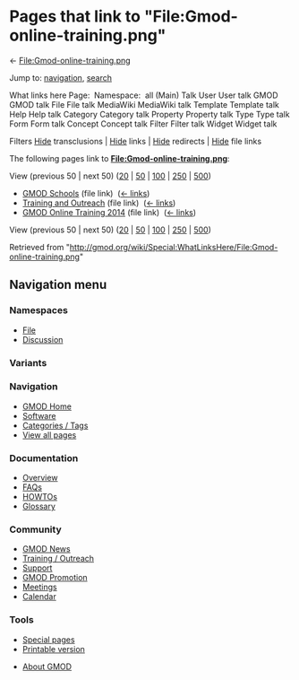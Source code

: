 <div id="mw-page-base" class="noprint">

</div>

<div id="mw-head-base" class="noprint">

</div>

<div id="content" class="mw-body" role="main">

<span id="top"></span>

<div id="mw-js-message" style="display:none;">

</div>



# <span dir="auto">Pages that link to "File:Gmod-online-training.png"</span>

<div id="bodyContent">

<div id="contentSub">

←
[File:Gmod-online-training.png](/wiki/File:Gmod-online-training.png "File:Gmod-online-training.png")

</div>

<div id="jump-to-nav" class="mw-jump">

Jump to: [navigation](#mw-navigation), [search](#p-search)

</div>

<div id="mw-content-text">

What links here Page:  Namespace:  all (Main) Talk User User talk GMOD
GMOD talk File File talk MediaWiki MediaWiki talk Template Template talk
Help Help talk Category Category talk Property Property talk Type Type
talk Form Form talk Concept Concept talk Filter Filter talk Widget
Widget talk

Filters
[Hide](/mediawiki/index.php?title=Special:WhatLinksHere/File:Gmod-online-training.png&hidetrans=1 "Special:WhatLinksHere/File:Gmod-online-training.png")
transclusions \|
[Hide](/mediawiki/index.php?title=Special:WhatLinksHere/File:Gmod-online-training.png&hidelinks=1 "Special:WhatLinksHere/File:Gmod-online-training.png")
links \|
[Hide](/mediawiki/index.php?title=Special:WhatLinksHere/File:Gmod-online-training.png&hideredirs=1 "Special:WhatLinksHere/File:Gmod-online-training.png")
redirects \|
[Hide](/mediawiki/index.php?title=Special:WhatLinksHere/File:Gmod-online-training.png&hideimages=1 "Special:WhatLinksHere/File:Gmod-online-training.png")
file links

The following pages link to
**[File:Gmod-online-training.png](/wiki/File:Gmod-online-training.png "File:Gmod-online-training.png")**:

View (previous 50 \| next 50)
([20](/mediawiki/index.php?title=Special:WhatLinksHere/File:Gmod-online-training.png&limit=20 "Special:WhatLinksHere/File:Gmod-online-training.png")
\|
[50](/mediawiki/index.php?title=Special:WhatLinksHere/File:Gmod-online-training.png&limit=50 "Special:WhatLinksHere/File:Gmod-online-training.png")
\|
[100](/mediawiki/index.php?title=Special:WhatLinksHere/File:Gmod-online-training.png&limit=100 "Special:WhatLinksHere/File:Gmod-online-training.png")
\|
[250](/mediawiki/index.php?title=Special:WhatLinksHere/File:Gmod-online-training.png&limit=250 "Special:WhatLinksHere/File:Gmod-online-training.png")
\|
[500](/mediawiki/index.php?title=Special:WhatLinksHere/File:Gmod-online-training.png&limit=500 "Special:WhatLinksHere/File:Gmod-online-training.png"))

- [GMOD Schools](/wiki/GMOD_Schools "GMOD Schools") (file link) ‎
  <span class="mw-whatlinkshere-tools">([←
  links](/mediawiki/index.php?title=Special:WhatLinksHere&target=GMOD+Schools "Special:WhatLinksHere"))</span>
- [Training and
  Outreach](/wiki/Training_and_Outreach "Training and Outreach") (file
  link) ‎ <span class="mw-whatlinkshere-tools">([←
  links](/mediawiki/index.php?title=Special:WhatLinksHere&target=Training+and+Outreach "Special:WhatLinksHere"))</span>
- [GMOD Online Training
  2014](/wiki/GMOD_Online_Training_2014 "GMOD Online Training 2014")
  (file link) ‎ <span class="mw-whatlinkshere-tools">([←
  links](/mediawiki/index.php?title=Special:WhatLinksHere&target=GMOD+Online+Training+2014 "Special:WhatLinksHere"))</span>

View (previous 50 \| next 50)
([20](/mediawiki/index.php?title=Special:WhatLinksHere/File:Gmod-online-training.png&limit=20 "Special:WhatLinksHere/File:Gmod-online-training.png")
\|
[50](/mediawiki/index.php?title=Special:WhatLinksHere/File:Gmod-online-training.png&limit=50 "Special:WhatLinksHere/File:Gmod-online-training.png")
\|
[100](/mediawiki/index.php?title=Special:WhatLinksHere/File:Gmod-online-training.png&limit=100 "Special:WhatLinksHere/File:Gmod-online-training.png")
\|
[250](/mediawiki/index.php?title=Special:WhatLinksHere/File:Gmod-online-training.png&limit=250 "Special:WhatLinksHere/File:Gmod-online-training.png")
\|
[500](/mediawiki/index.php?title=Special:WhatLinksHere/File:Gmod-online-training.png&limit=500 "Special:WhatLinksHere/File:Gmod-online-training.png"))

</div>

<div class="printfooter">

Retrieved from
"<http://gmod.org/wiki/Special:WhatLinksHere/File:Gmod-online-training.png>"

</div>

<div id="catlinks" class="catlinks catlinks-allhidden">

</div>

<div class="visualClear">

</div>

</div>

</div>

<div id="mw-navigation">

## Navigation menu

<div id="mw-head">



<div id="left-navigation">

<div id="p-namespaces" class="vectorTabs" role="navigation"
aria-labelledby="p-namespaces-label">

### Namespaces

- <span id="ca-nstab-image"><a href="/wiki/File:Gmod-online-training.png" accesskey="c"
  title="View the file page [c]">File</a></span>
- <span id="ca-talk"><a
  href="/mediawiki/index.php?title=File_talk:Gmod-online-training.png&amp;action=edit&amp;redlink=1"
  accesskey="t"
  title="Discussion about the content page [t]">Discussion</a></span>

</div>

<div id="p-variants" class="vectorMenu emptyPortlet" role="navigation"
aria-labelledby="p-variants-label">

### 

### Variants[](#)

<div class="menu">

</div>

</div>

</div>

<div id="right-navigation">





</div>



</div>

</div>

</div>

<div id="mw-panel">

<div id="p-logo" role="banner">

<a href="/wiki/Main_Page"
style="background-image: url(http://gmod.org/images/GMOD-cogs.png);"
title="Visit the main page"></a>

</div>

<div id="p-Navigation" class="portal" role="navigation"
aria-labelledby="p-Navigation-label">

### Navigation

<div class="body">

- <span id="n-GMOD-Home">[GMOD Home](/wiki/Main_Page)</span>
- <span id="n-Software">[Software](/wiki/GMOD_Components)</span>
- <span id="n-Categories-.2F-Tags">[Categories /
  Tags](/wiki/Categories)</span>
- <span id="n-View-all-pages">[View all
  pages](/wiki/Special:AllPages)</span>

</div>

</div>

<div id="p-Documentation" class="portal" role="navigation"
aria-labelledby="p-Documentation-label">

### Documentation

<div class="body">

- <span id="n-Overview">[Overview](/wiki/Overview)</span>
- <span id="n-FAQs">[FAQs](/wiki/Category:FAQ)</span>
- <span id="n-HOWTOs">[HOWTOs](/wiki/Category:HOWTO)</span>
- <span id="n-Glossary">[Glossary](/wiki/Glossary)</span>

</div>

</div>

<div id="p-Community" class="portal" role="navigation"
aria-labelledby="p-Community-label">

### Community

<div class="body">

- <span id="n-GMOD-News">[GMOD News](/wiki/GMOD_News)</span>
- <span id="n-Training-.2F-Outreach">[Training /
  Outreach](/wiki/Training_and_Outreach)</span>
- <span id="n-Support">[Support](/wiki/Support)</span>
- <span id="n-GMOD-Promotion">[GMOD
  Promotion](/wiki/GMOD_Promotion)</span>
- <span id="n-Meetings">[Meetings](/wiki/Meetings)</span>
- <span id="n-Calendar">[Calendar](/wiki/Calendar)</span>

</div>

</div>

<div id="p-tb" class="portal" role="navigation"
aria-labelledby="p-tb-label">

### Tools

<div class="body">

- <span id="t-specialpages"><a href="/wiki/Special:SpecialPages" accesskey="q"
  title="A list of all special pages [q]">Special pages</a></span>
- <span id="t-print"><a
  href="/mediawiki/index.php?title=Special:WhatLinksHere/File:Gmod-online-training.png&amp;printable=yes"
  rel="alternate" accesskey="p"
  title="Printable version of this page [p]">Printable version</a></span>

</div>

</div>

</div>

</div>

<div id="footer" role="contentinfo">

- <span id="footer-places-about">[About
  GMOD](/wiki/GMOD:About "GMOD:About")</span>

<!-- -->






</div>
